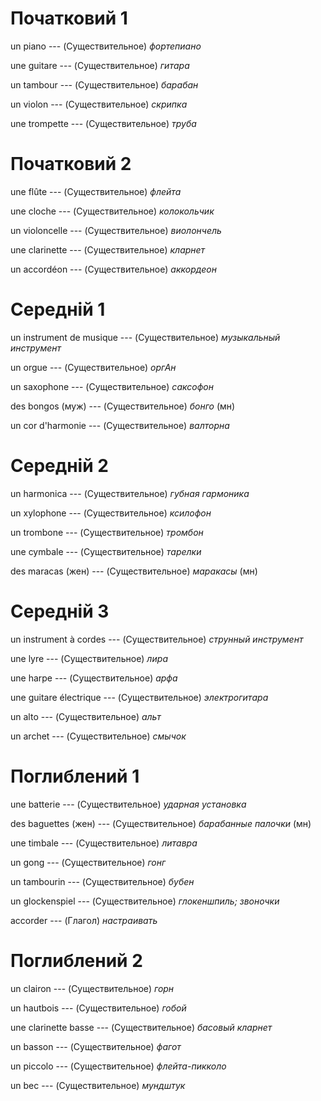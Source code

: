 # Початковий 1

un piano --- (Существительное)
*фортепиано*



une guitare --- (Существительное)
*гитара*



un tambour --- (Существительное)
*барабан*



un violon --- (Существительное)
*скрипка*



une trompette --- (Существительное)
*труба*



# Початковий 2

une flûte --- (Существительное)
*флейта*



une cloche --- (Существительное)
*колокольчик*



un violoncelle --- (Существительное)
*виолончель*



une clarinette --- (Существительное)
*кларнет*



un accordéon --- (Существительное)
*аккордеон*



# Середній 1

un instrument de musique --- (Существительное)
*музыкальный инструмент*



un orgue --- (Существительное)
*оргАн*



un saxophone --- (Существительное)
*саксофон*



des bongos (муж) --- (Существительное)
*бонго* (мн)



un cor d'harmonie --- (Существительное)
*валторна*



# Середній 2

un harmonica --- (Существительное)
*губная гармоника*



un xylophone --- (Существительное)
*ксилофон*



un trombone --- (Существительное)
*тромбон*



une cymbale --- (Существительное)
*тарелки*



des maracas (жен) --- (Существительное)
*маракасы* (мн)



# Середній 3

un instrument à cordes --- (Существительное)
*струнный инструмент*



une lyre --- (Существительное)
*лира*



une harpe --- (Существительное)
*арфа*



une guitare électrique --- (Существительное)
*электрогитара*



un alto --- (Существительное)
*альт*



un archet --- (Существительное)
*смычок*



# Поглиблений 1

une batterie --- (Существительное)
*ударная установка*



des baguettes (жен) --- (Существительное)
*барабанные палочки* (мн)



une timbale --- (Существительное)
*литавра*



un gong --- (Существительное)
*гонг*



un tambourin --- (Существительное)
*бубен*



un glockenspiel --- (Существительное)
*глокеншпиль; звоночки*



accorder --- (Глагол)
*настраивать*



# Поглиблений 2

un clairon --- (Существительное)
*горн*



un hautbois --- (Существительное)
*гобой*



une clarinette basse --- (Существительное)
*басовый кларнет*



un basson --- (Существительное)
*фагот*



un piccolo --- (Существительное)
*флейта-пикколо*



un bec --- (Существительное)
*мундштук*